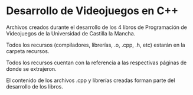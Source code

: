 # Desarrollo de Videojuegos en C++
Archivos creados durante el desarrollo de los 4 libros de Programación de Videojuegos de la Universidad de Castilla la Mancha.

Todos los recursos (compiladores, librerías, .o, .cpp, .h, etc) estarán en la carpeta recursos.

Todos los recursos cuentan con la referencia a las respectivas páginas de donde se extrajeron.

El contenido de los archivos .cpp y librerías creadas forman parte del desarrollo de los libros.
